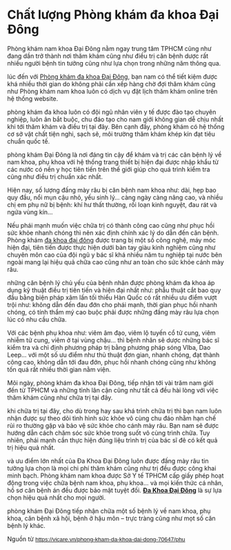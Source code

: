 <h1>Chất lượng Phòng khám đa khoa Đại Đông</h1>
<p>Phòng khám nam khoa Đại Đông nằm ngay trung tâm TPHCM cũng như đang dần trở thành nơi thăm khám cũng như điều trị căn bệnh dược rất nhiều người bệnh tin tưởng cũng như lựa chọn trong những năm thông qua.</p>

<p>lúc đến với <a href="http://www.webtretho.com/forum/f3156/phong-kham-phu-khoa-dai-dong-uy-tin-o-duong-cong-hoa-2450650/">Phòng khám đa&nbsp;khoa Đại Đông</a>, bạn nam có thể tiết kiệm được khá nhiều thời gian do không phải cần xếp hàng chờ đợi thăm khám cũng như Phòng khám nam khoa luôn có dịch vụ đặt lịch thăm khám online trên hệ thống website.</p>

<p>phòng khám đa khoa luôn có đội ngũ nhân viên y tế được đào tạo chuyên nghiệp, luôn ân bắt buộc, chu đáo tạo cho nam giới không gian dễ chịu nhất khi tới thăm khám và điều trị tại đây. Bên cạnh đấy, phòng khám có hệ thống cơ sở vật chất tiện nghi, sạch sẽ, môi trường thăm khám khép kín đạt tiêu chuẩn quốc tế.</p>

<p>phòng khám Đại Đông là nơi đáng tin cậy để khám và trị các căn bệnh lý về nam khoa, phụ khoa với hệ thống trang thiết bị hiện đại được nhập khẩu từ các nước có nền y học tiên tiến trên thế giới giúp cho quá trình kiểm tra cũng như điều trị chuẩn xác nhất.</p>

<p>Hiện nay, số lượng đấng mày râu bị căn bệnh nam khoa như: dài, hẹp bao quy đầu, nổi mụn cậu nhỏ, yếu sinh lý&hellip; càng ngày càng nâng cao, và nhiều chị em phụ nữ bị bệnh: khí hư thất thường, rối loạn kinh nguyệt, đau rát và ngứa vùng kín&hellip;</p>

<p>Nếu phái mạnh muốn việc chữa trị có thành công cao cũng như phục hồi sức khỏe nhanh chóng thì nên xác định chính xác lý do dẫn đến căn bệnh. Phòng khám <a href="https://vicare.vn/phong-kham-da-khoa-dai-dong-70647/phu">đa khoa đại đông</a>&nbsp;được trang bị một số công nghệ, máy móc hiện đại, tiên tiến được thực hiện dưới bàn tay giàu kinh nghiệm cũng như chuyên môn cao của đội ngũ y bác sĩ khá nhiều năm tu nghiệp tại nước bên ngoài mang lại hiệu quả chữa cao cũng như an toàn cho sức khỏe cánh mày râu.</p>

<p>những căn bệnh lý chủ yếu của bệnh nhân được phòng khám đa khoa áp dụng kỹ thuật điều trị tiên tiến và hiện đại nhất như: phẫu thuật cắt bao quy đầu bằng biện pháp xâm lấn tối thiểu Hàn Quốc có rất nhiều ưu điểm vượt trội như: không dẫn đến đau đớn cho phái mạnh, thời gian phục hồi nhanh chóng, có tính thẩm mý cao buộc phải được những đấng mày râu lựa chọn lúc có nhu cầu chữa.</p>

<p>Với các bệnh phụ khoa như: viêm âm đạo, viêm lộ tuyến cổ tử cung, viêm nhiễm tử cung, viêm ở tại vùng chậu&hellip; thì bệnh nhân sẽ dược những bác sĩ kiểm tra và chỉ định phương pháp trị bằng phương pháp sóng VIba, Dao Leep&hellip; với một số ưu điểm như thủ thuật đơn gian, nhanh chóng, đạt thành công cao, không dẫn tới đau đớn, phục hồi nhanh chóng cũng như không tốn quá rất nhiều thời gian nằm viện.</p>

<p>Mõi ngày, phòng khám đa khoa Đại Đông, tiếp nhận tới vài trăm nam giới đến từ TPHCM và những tỉnh lân cận cũng như tất cả đều hài lòng với việc thăm khám cũng như chữa trị tại đây.</p>

<p>khi chữa trị tại đây, cho dù trong hay sau khá trình chữa trị thì bạn nam luôn nhận được sự theo dõi tình hình sức khỏe vô cùng chu đáo nhằm hạn chế rủi ro thường gặp và bảo vệ sức khỏe cho cánh mày râu. Bạn nam sẽ được hướng dẫn cách chăm sóc sức khỏe trong suốt vô cùng trình chữa. Tuy nhiên, phái mạnh cần thực hiện đúng liệu trình trị của bác sĩ đê có kết quả trị hiệu quả nhất.</p>

<p>và ưu điểm lớn nhất của Đa Khoa Đại Đông luôn được đấng mày râu tin tưởng lựa chọn là mọi chi phí thăm khám cũng như trị đều được công khai minh bạch. Phòng khám nam khoa được Sở Y tế TPHCM cấp giấy phép hoạt động trong việc chữa bệnh nam khoa, phụ khoa&hellip; và mọi kiến thức cá nhân, hồ sơ căn bệnh án đều được bảo mật tuyệt đối. <strong><a href="http://ngoisao.net/tin-tuc/thoi-cuoc/thuong-truong/kham-va-dieu-tri-benh-phu-khoa-tai-phong-kham-dai-dong-3561575.html">Đa Khoa Đại Đông</a></strong> là sự lựa chọn hiệu quả nhất cho mọi người.</p>

<p>phòng khám Đại Đông tiếp nhận chữa một số bệnh lý về nam khoa, phụ khoa, căn bệnh xã hội, bệnh ở hậu môn &ndash; trực tràng cũng như mọt số căn bệnh lý khác.</p>

<p>Nguồn từ&nbsp;<span style="color:rgb(17, 85, 204); font-family:arial; font-size:10pt"><a class="in-cell-link" href="https://vicare.vn/phong-kham-da-khoa-dai-dong-70647/phu" target="_blank">https://vicare.vn/phong-kham-da-khoa-dai-dong-70647/phu</a></span></p>
